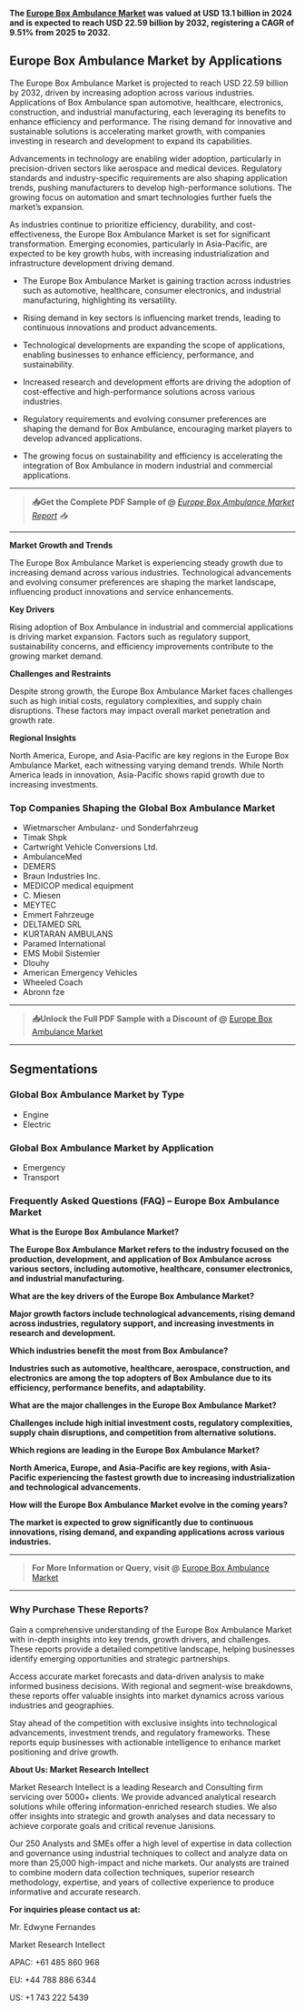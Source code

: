 <p><strong>The <a href="https://www.marketresearchintellect.com/download-sample/?rid=1035974&amp;utm_source=Pulse-April-Europe&amp;utm_medium=852">Europe Box Ambulance Market</a> was valued at USD 13.1 billion in 2024 and is expected to reach USD 22.59 billion by 2032, registering a CAGR of 9.51% from 2025 to 2032.</strong></p><h2>Europe Box Ambulance Market by Applications&nbsp;</h2><p><p>The Europe Box Ambulance Market is projected to reach USD 22.59 billion by 2032, driven by increasing adoption across various industries. Applications of Box Ambulance span automotive, healthcare, electronics, construction, and industrial manufacturing, each leveraging its benefits to enhance efficiency and performance. The rising demand for innovative and sustainable solutions is accelerating market growth, with companies investing in research and development to expand its capabilities.</p><p>Advancements in technology are enabling wider adoption, particularly in precision-driven sectors like aerospace and medical devices. Regulatory standards and industry-specific requirements are also shaping application trends, pushing manufacturers to develop high-performance solutions. The growing focus on automation and smart technologies further fuels the market&rsquo;s expansion.</p><p>As industries continue to prioritize efficiency, durability, and cost-effectiveness, the Europe Box Ambulance Market is set for significant transformation. Emerging economies, particularly in Asia-Pacific, are expected to be key growth hubs, with increasing industrialization and infrastructure development driving demand.</p></p><ul><li><p>The Europe Box Ambulance Market is gaining traction across industries such as automotive, healthcare, consumer electronics, and industrial manufacturing, highlighting its versatility.</p></li><li><p>Rising demand in key sectors is influencing market trends, leading to continuous innovations and product advancements.</p></li><li><p>Technological developments are expanding the scope of applications, enabling businesses to enhance efficiency, performance, and sustainability.</p></li><li><p>Increased research and development efforts are driving the adoption of cost-effective and high-performance solutions across various industries.</p></li><li><p>Regulatory requirements and evolving consumer preferences are shaping the demand for Box Ambulance, encouraging market players to develop advanced applications.</p></li><li><p>The growing focus on sustainability and efficiency is accelerating the integration of Box Ambulance in modern industrial and commercial applications.</p></li></ul><hr /><blockquote><p><strong><span class="font-[700]">📥Get the Complete PDF Sample of @ </span></strong><em><span class="font-[700]"><a href="https://www.marketresearchintellect.com/download-sample/?rid=1035974&amp;utm_source=Pulse-April-Europe&amp;utm_medium=852" target="_blank" data-tracking-control-name="article-ssr-frontend-pulse_little-text-block" data-tracking-will-navigate="" data-test-link="">Europe Box Ambulance Market Report</a>&nbsp;📥</span></em></p></blockquote><hr /><p class="" data-start="77" data-end="360"><strong data-start="77" data-end="105">Market Growth and Trends</strong></p><p class="" data-start="77" data-end="360">The Europe Box Ambulance Market is experiencing steady growth due to increasing demand across various industries. Technological advancements and evolving consumer preferences are shaping the market landscape, influencing product innovations and service enhancements.</p><p class="" data-start="362" data-end="606"><strong data-start="362" data-end="377">Key Drivers</strong></p><p class="" data-start="362" data-end="606">Rising adoption of Box Ambulance in industrial and commercial applications is driving market expansion. Factors such as regulatory support, sustainability concerns, and efficiency improvements contribute to the growing market demand.</p><p class="" data-start="608" data-end="849"><strong data-start="608" data-end="637">Challenges and Restraints</strong></p><p class="" data-start="608" data-end="849">Despite strong growth, the Europe Box Ambulance Market faces challenges such as high initial costs, regulatory complexities, and supply chain disruptions. These factors may impact overall market penetration and growth rate.</p><p class="" data-start="851" data-end="1095"><strong data-start="851" data-end="872">Regional Insights</strong></p><p class="" data-start="851" data-end="1095">North America, Europe, and Asia-Pacific are key regions in the Europe Box Ambulance Market, each witnessing varying demand trends. While North America leads in innovation, Asia-Pacific shows rapid growth due to increasing investments.</p><p><h3>Top Companies Shaping the Global Box Ambulance Market </h3><ul><li>Wietmarscher Ambulanz- und Sonderfahrzeug</li><li>Timak Shpk</li><li>Cartwright Vehicle Conversions Ltd.</li><li>AmbulanceMed</li><li>DEMERS</li><li>Braun Industries Inc.</li><li>MEDICOP medical equipment</li><li>C. Miesen</li><li>MEYTEC</li><li>Emmert Fahrzeuge</li><li>DELTAMED SRL</li><li>KURTARAN AMBULANS</li><li>Paramed International</li><li>EMS Mobil Sistemler</li><li>Dlouhy</li><li>American Emergency Vehicles</li><li>Wheeled Coach</li><li>Abronn fze</li></ul></p><hr /><blockquote><p><strong>📥Unlock the Full PDF Sample with a Discount of @</strong> <a href="https://www.marketresearchintellect.com/ask-for-discount/?rid=1035974&amp;utm_source=Pulse-April-Europe&amp;utm_medium=852">Europe Box Ambulance Market</a></p></blockquote><hr /><p><h2>Segmentations</h2><h3>Global Box Ambulance Market by Type</h3><ul><li>Engine</li><li>Electric</li></ul><h3>Global Box Ambulance Market by Application</h3><ul><li>Emergency</li><li>Transport</li></ul></p><h3><strong>Frequently Asked Questions (FAQ) &ndash; Europe Box Ambulance Market</strong></h3><p><strong>What is the Europe Box Ambulance Market?</strong></p><p><strong>The Europe Box Ambulance Market refers to the industry focused on the production, development, and application of Box Ambulance across various sectors, including automotive, healthcare, consumer electronics, and industrial manufacturing.</strong></p><p><strong>What are the key drivers of the Europe Box Ambulance Market?</strong></p><p><strong>Major growth factors include technological advancements, rising demand across industries, regulatory support, and increasing investments in research and development.</strong></p><p><strong>Which industries benefit the most from Box Ambulance?</strong></p><p><strong>Industries such as automotive, healthcare, aerospace, construction, and electronics are among the top adopters of Box Ambulance due to its efficiency, performance benefits, and adaptability.</strong></p><p><strong>What are the major challenges in the Europe Box Ambulance Market?</strong></p><p><strong>Challenges include high initial investment costs, regulatory complexities, supply chain disruptions, and competition from alternative solutions.</strong></p><p><strong>Which regions are leading in the Europe Box Ambulance Market?</strong></p><p><strong>North America, Europe, and Asia-Pacific are key regions, with Asia-Pacific experiencing the fastest growth due to increasing industrialization and technological advancements.</strong></p><p><strong>How will the Europe Box Ambulance Market evolve in the coming years?</strong></p><p><strong>The market is expected to grow significantly due to continuous innovations, rising demand, and expanding applications across various industries.</strong></p><hr /><blockquote><p><span class="font-[700]"><strong>For More Information or Query, visit&nbsp;@</strong>&nbsp;</span><span class="font-[700]"><a href="https://www.marketresearchintellect.com/product/box-ambulance-market/?utm_source=Linkedin&utm_medium=852" target="_blank" data-tracking-control-name="article-ssr-frontend-pulse_little-text-block" data-tracking-will-navigate="" data-test-link="">Europe Box Ambulance Market</a></span></p></blockquote><hr /><h3><strong data-start="0" data-end="31">Why Purchase These Reports?</strong></h3><p class="" data-start="35" data-end="297">Gain a comprehensive understanding of the Europe Box Ambulance Market with in-depth insights into key trends, growth drivers, and challenges. These reports provide a detailed competitive landscape, helping businesses identify emerging opportunities and strategic partnerships.</p><p class="" data-start="299" data-end="540">Access accurate market forecasts and data-driven analysis to make informed business decisions. With regional and segment-wise breakdowns, these reports offer valuable insights into market dynamics across various industries and geographies.</p><p class="" data-start="542" data-end="784">Stay ahead of the competition with exclusive insights into technological advancements, investment trends, and regulatory frameworks. These reports equip businesses with actionable intelligence to enhance market positioning and drive growth.</p><p><strong><span class="font-[700]">About Us: Market Research Intellect</span></strong></p><p><span class="">Market Research Intellect is a leading Research and Consulting firm servicing over 5000+ clients. We provide advanced analytical research solutions while offering information-enriched research studies.&nbsp;</span>We also offer insights into strategic and growth analyses and data necessary to achieve corporate goals and critical revenue Janisions.</p><p><span class="">Our 250 Analysts and SMEs offer a high level of expertise in data collection and governance using industrial techniques to collect and analyze data on more than 25,000 high-impact and niche markets. Our analysts are trained to combine modern data collection techniques, superior research methodology, expertise, and years of collective experience to produce informative and accurate research.</span></p><p><strong>For inquiries please contact us at:</strong></p><p>Mr. Edwyne Fernandes</p><p>Market Research Intellect</p><p>APAC: +61 485 860 968</p><p>EU: +44 788 886 6344</p><p>US: +1 743 222 5439</p>